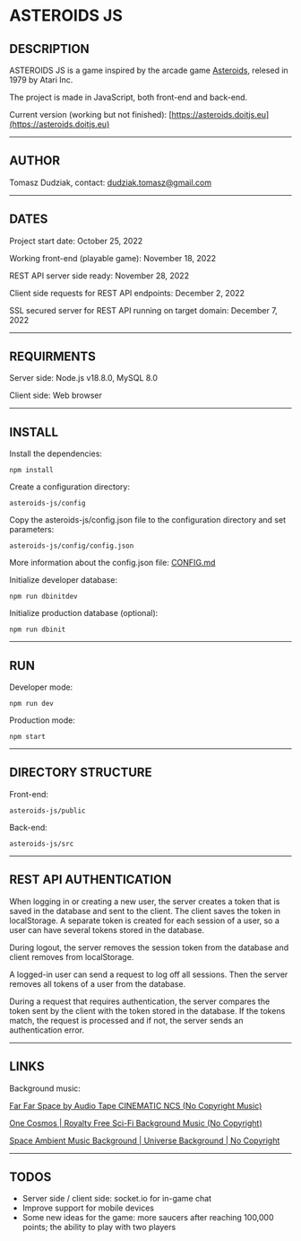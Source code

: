 # ASTEROIDS JS

## DESCRIPTION

ASTEROIDS JS is a game inspired by the arcade game [Asteroids](https://en.wikipedia.org/wiki/Asteroids_(video_game)), relesed in 1979 by Atari Inc.

The project is made in JavaScript, both front-end and back-end.

Current version (working but not finished): [https://asteroids.doitjs.eu](https://asteroids.doitjs.eu)

---

## AUTHOR

Tomasz Dudziak, contact: dudziak.tomasz@gmail.com

---

## DATES

Project start date: October 25, 2022

Working front-end (playable game): November 18, 2022

REST API server side ready: November 28, 2022

Client side requests for REST API endpoints: December 2, 2022

SSL secured server for REST API running on target domain: December 7, 2022

---

## REQUIRMENTS

Server side: Node.js v18.8.0, MySQL 8.0

Client side: Web browser

---

## INSTALL

Install the dependencies:

    npm install

Create a configuration directory:

    asteroids-js/config

Copy the asteroids-js/config.json file to the configuration directory and set parameters:

    asteroids-js/config/config.json

More information about the config.json file: [CONFIG.md](CONFIG.md)

Initialize developer database:

    npm run dbinitdev

Initialize production database (optional):

    npm run dbinit
    
---

## RUN

Developer mode:

    npm run dev

Production mode:

    npm start
    
---

## DIRECTORY STRUCTURE

Front-end:

    asteroids-js/public

Back-end:

    asteroids-js/src

---

## REST API AUTHENTICATION

When logging in or creating a new user, the server creates a token that is saved in the database and sent to the client. The client saves the token in localStorage. A separate token is created for each session of a user, so a user can have several tokens stored in the database.

During logout, the server removes the session token from the database and client removes from localStorage.

A logged-in user can send a request to log off all sessions. Then the server removes all tokens of a user from the database.

During a request that requires authentication, the server compares the token sent by the client with the token stored in the database. If the tokens match, the request is processed and if not, the server sends an authentication error.

---

## LINKS

Background music:

[Far Far Space by Audio Tape CINEMATIC NCS (No Copyright Music)](https://www.youtube.com/watch?v=egE7dPevJ_w)

[One Cosmos | Royalty Free Sci-Fi Background Music (No Copyright)](https://www.youtube.com/watch?v=25LEeXuHclc)

[Space Ambient Music Background | Universe Background | No Copyright](https://www.youtube.com/watch?v=2m6m3lTHOe4)

---

## TODOS

- Server side / client side: socket.io for in-game chat
- Improve support for mobile devices
- Some new ideas for the game: more saucers after reaching 100,000 points; the ability to play with two players
